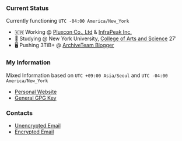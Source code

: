 ### Current Status
Currently functioning ```UTC -04:00 America/New_York``` 
- 🇰🇷 Working @ [Pluxcon Co., Ltd](https://pluxcon.com/) & [InfraPeak Inc.](https://infrapeak.net/)
- 🗽 Studying @ New York University, [College of Arts and Science](https://cs.nyu.edu/) 27'
- 🖥️ Pushing 3TiB+ @ [ArchiveTeam Blogger](https://tracker.archiveteam.org/blogger/#show-all)

### My Information 
Mixed Information based on ```UTC +09:00 Asia/Seoul``` and ```UTC -04:00 America/New_York``` 
- [Personal Website](https://justi.es/)
- [General GPG Key](https://public.justi.es/public.gpgkey)

### Contacts
- [Unencrypted Email](mailto:gc3175@nyu.edu)
- [Encrypted Email](mailto:gc@justi.es)
